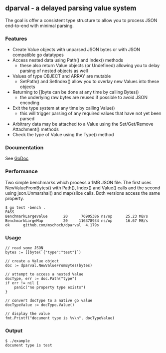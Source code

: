 ## dparval - a delayed parsing value system

The goal is offer a consistent type structure to allow you to process JSON end-to-end with minimal parsing.

### Features

* Create Value objects with unparsed JSON bytes or with JSON compatible go datatypes
* Access nested data using Path() and Index() methods
    * these also return Value objects (or Undefined) allowing you to delay parsing of nested objects as well
* Values of type OBJECT and ARRAY are mutable
    * SetPath() and SetIndex() allow you to overlay new Values into these objects
* Returning to []byte can be done at any time by calling Bytes()
    * the underlying raw bytes are reused if possible to avoid JSON encoding
* Exit the type system at any time by calling Value()
    * this will trigger parsing of any required values that have not yet been parsed
* Arbitrary data may be attached to a Value using the Set/Get/Remove Attachment() methods
* Check the type of Value using the Type() method

### Documentation

See [GoDoc](http://godoc.org/github.com/couchbaselabs/dparval)

### Performance

Two simple benchmarks which process a 1MB JSON file.  The first uses NewValueFromBytes() with Path(), Index() and Value() calls and the second using json.Unmarshal() and map/slice calls.  Both versions access the same property.

    $ go test -bench .
    PASS
    BenchmarkLargeValue	      20	  76905386 ns/op	  25.23 MB/s
    BenchmarkLargeMap	      20	 116378934 ns/op	  16.67 MB/s
    ok  	github.com/mschoch/dparval	4.179s

### Usage

	// read some JSON
	bytes := []byte(`{"type":"test"}`)

	// create a Value object
	doc := dparval.NewValueFromBytes(bytes)

	// attempt to access a nested Value
	docType, err := doc.Path("type")
	if err != nil {
		panic("no property type exists")
	}

	// convert docType to a native go value
	docTypeValue := docType.Value()

	// display the value
	fmt.Printf("document type is %v\n", docTypeValue)

### Output

    $ ./example
    document type is test
